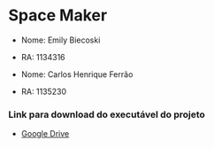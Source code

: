 # Space Maker

* Nome: Emily Biecoski   
* RA: 1134316  

* Nome: Carlos Henrique Ferrão
* RA: 1135230

### Link para download do executável do projeto

* [Google Drive]([link1](https://drive.google.com/drive/folders/1WtSEUIpoAOQlxvyBD2GySSjJoElXjOWI?usp=sharing)https://drive.google.com/drive/folders/1WtSEUIpoAOQlxvyBD2GySSjJoElXjOWI?usp=sharing)
